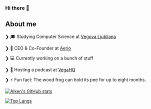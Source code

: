 ### Hi there 👋

## About me

❯ 🎓 Studying Computer Science at [Vegova Ljubljana](https://www.vegova.si/)

❯ 💼 CEO & Co-Founder at [Aerio](https://aerio.tech/)

❯ 💻 Currently working on a bunch of stuff

❯ 🎤 Hosting a podcast at [VegaHQ](https://www.twitch.tv/vegahqslo)

❯ ⚡ Fun fact: The wood frog can hold its pee for up to eight months.

[![Aiken's GitHub stats](https://github-readme-stats.vercel.app/api?username=aikenahac&theme=dracula)](https://github.com/anuraghazra/github-readme-stats)

[![Top Langs](https://github-readme-stats.vercel.app/api/top-langs/?username=aikenahac&layout=compact&theme=dracula)](https://github.com/anuraghazra/github-readme-stats)
